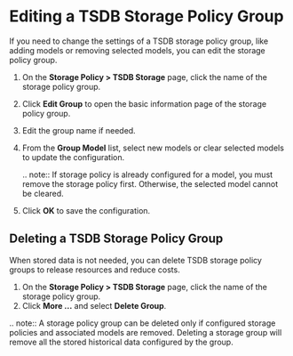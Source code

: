 # Editing a TSDB Storage Policy Group
If you need to change the settings of a TSDB storage policy group, like adding models or removing selected models, you can edit the storage policy group.

1. On the **Storage Policy > TSDB Storage** page, click the name of the storage policy group.

2. Click **Edit Group** to open the basic information page of the storage policy group.

3. Edit the group name if needed.

4. From the **Group Model** list, select new models or clear selected models to update the configuration.

   .. note:: If storage policy is already configured for a model, you must remove the storage policy first. Otherwise, the selected model cannot be cleared.

5. Click **OK** to save the configuration.

## Deleting a TSDB Storage Policy Group
When stored data is not needed, you can delete TSDB storage policy groups to release resources and reduce costs.

1. On the **Storage Policy > TSDB Storage** page, click the name of the storage policy group.
2. Click **More ...** and select **Delete Group**.

.. note:: A storage policy group can be deleted only if configured storage policies and associated models are removed. Deleting a storage group will remove all the stored historical data configured by the group. 